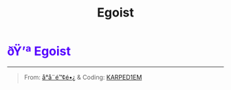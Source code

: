 ﻿---
lang: en-US
title: Egoist
prev:
next:
---

# <font color=#5600ff>ðŸ’ª <b>Egoist</b></font> <Badge text="Miscellaneous" type="tip" vertical="middle"/>
---

> From: [å°å¨é™¢é•¿](https://space.bilibili.com/1998829749) & Coding: [KARPED1EM](https://github.com/KARPED1EM)
